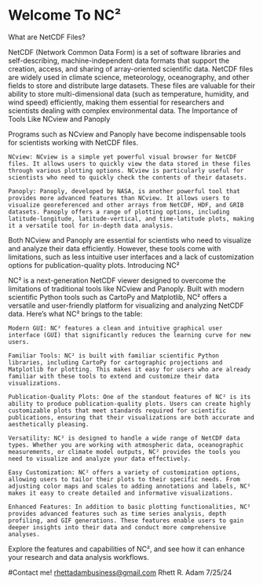 # Welcome To NC²
What are NetCDF Files?

NetCDF (Network Common Data Form) is a set of software libraries and self-describing, machine-independent data formats that support the creation, access, and sharing of array-oriented scientific data. NetCDF files are widely used in climate science, meteorology, oceanography, and other fields to store and distribute large datasets. These files are valuable for their ability to store multi-dimensional data (such as temperature, humidity, and wind speed) efficiently, making them essential for researchers and scientists dealing with complex environmental data.
The Importance of Tools Like NCview and Panoply

Programs such as NCview and Panoply have become indispensable tools for scientists working with NetCDF files.

    NCview: NCview is a simple yet powerful visual browser for NetCDF files. It allows users to quickly view the data stored in these files through various plotting options. NCview is particularly useful for scientists who need to quickly check the contents of their datasets.

    Panoply: Panoply, developed by NASA, is another powerful tool that provides more advanced features than NCview. It allows users to visualize georeferenced and other arrays from NetCDF, HDF, and GRIB datasets. Panoply offers a range of plotting options, including latitude-longitude, latitude-vertical, and time-latitude plots, making it a versatile tool for in-depth data analysis.

Both NCview and Panoply are essential for scientists who need to visualize and analyze their data efficiently. However, these tools come with limitations, such as less intuitive user interfaces and a lack of customization options for publication-quality plots.
Introducing NC²

NC² is a next-generation NetCDF viewer designed to overcome the limitations of traditional tools like NCview and Panoply. Built with modern scientific Python tools such as CartoPy and Matplotlib, NC² offers a versatile and user-friendly platform for visualizing and analyzing NetCDF data. Here’s what NC² brings to the table:

    Modern GUI: NC² features a clean and intuitive graphical user interface (GUI) that significantly reduces the learning curve for new users. 

    Familiar Tools: NC² is built with familiar scientific Python libraries, including CartoPy for cartographic projections and Matplotlib for plotting. This makes it easy for users who are already familiar with these tools to extend and customize their data visualizations.

    Publication-Quality Plots: One of the standout features of NC² is its ability to produce publication-quality plots. Users can create highly customizable plots that meet standards required for scientific publications, ensuring that their visualizations are both accurate and aesthetically pleasing.

    Versatility: NC² is designed to handle a wide range of NetCDF data types. Whether you are working with atmospheric data, oceanographic measurements, or climate model outputs, NC² provides the tools you need to visualize and analyze your data effectively.

    Easy Customization: NC² offers a variety of customization options, allowing users to tailor their plots to their specific needs. From adjusting color maps and scales to adding annotations and labels, NC² makes it easy to create detailed and informative visualizations.

    Enhanced Features: In addition to basic plotting functionalities, NC² provides advanced features such as time series analysis, depth profiling, and GIF generations. These features enable users to gain deeper insights into their data and conduct more comprehensive analyses.

Explore the features and capabilities of NC², and see how it can enhance your research and data analysis workflows.

#Contact me!
rhettadambusiness@gmail.com
Rhett R. Adam 7/25/24

